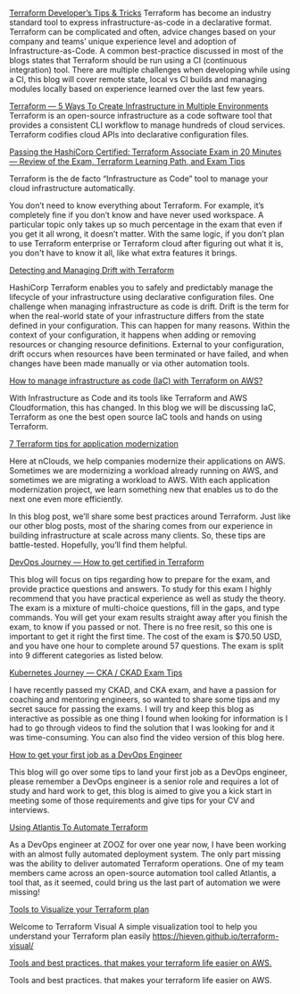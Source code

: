 [Terraform Developer’s Tips & Tricks](https://medium.com/@mike.ensor/terraform-developers-tips-tricks-d5c4be14a553)
Terraform has become an industry standard tool to express infrastructure-as-code in a declarative format. Terraform can be complicated and often, advice changes based on your company and teams’ unique experience level and adoption of Infrastructure-as-Code. A common best-practice discussed in most of the blogs states that Terraform should be run using a CI (continuous integration) tool. There are multiple challenges when developing while using a CI, this blog will cover remote state, local vs CI builds and managing modules locally based on experience learned over the last few years.

[Terraform — 5 Ways To Create Infrastructure in Multiple Environments](https://medium.com/bb-tutorials-and-thoughts/terraform-5-ways-to-create-infrastructure-in-multiple-environments-8a6e3f42a694)
Terraform is an open-source infrastructure as a code software tool that provides a consistent CLI workflow to manage hundreds of cloud services. Terraform codifies cloud APIs into declarative configuration files.

[Passing the HashiCorp Certified: Terraform Associate Exam in 20 Minutes — Review of the Exam, Terraform Learning Path, and Exam Tips](https://medium.com/4th-coffee/passing-the-hashicorp-certified-terraform-associate-exam-in-20-minutes-learning-path-and-tips-bd851f210017)

Terraform is the de facto “Infrastructure as Code” tool to manage your cloud infrastructure automatically.

You don’t need to know everything about Terraform. For example, it’s completely fine if you don’t know and have never used workspace. A particular topic only takes up so much percentage in the exam that even if you get it all wrong, it doesn’t matter. With the same logic, if you don’t plan to use Terraform enterprise or Terraform cloud after figuring out what it is, you don't have to know it all, like what extra features it brings.

[Detecting and Managing Drift with Terraform](https://www.hashicorp.com/blog/detecting-and-managing-drift-with-terraform)

HashiCorp Terraform enables you to safely and predictably manage the lifecycle of your infrastructure using declarative configuration files. One challenge when managing infrastructure as code is drift. Drift is the term for when the real-world state of your infrastructure differs from the state defined in your configuration. This can happen for many reasons. Within the context of your configuration, it happens when adding or removing resources or changing resource definitions. External to your configuration, drift occurs when resources have been terminated or have failed, and when changes have been made manually or via other automation tools.

[How to manage infrastructure as code (IaC) with Terraform on AWS?](https://medium.com/workfall/how-to-manage-infrastructure-as-code-iac-with-terraform-on-aws-1fa6cd6bccfe)

With Infrastructure as Code and its tools like Terraform and AWS Cloudformation, this has changed. In this blog we will be discussing IaC, Terraform as one the best open source IaC tools and hands on using Terraform.

[7 Terraform tips for application modernization](https://medium.com/nclouds/7-terraform-tips-for-application-modernization-d5f3bd3029fb)

Here at nClouds, we help companies modernize their applications on AWS. Sometimes we are modernizing a workload already running on AWS, and sometimes we are migrating a workload to AWS. With each application modernization project, we learn something new that enables us to do the next one even more efficiently.

In this blog post, we’ll share some best practices around Terraform. Just like our other blog posts, most of the sharing comes from our experience in building infrastructure at scale across many clients. So, these tips are battle-tested. Hopefully, you’ll find them helpful.

[DevOps Journey — How to get certified in Terraform](https://bradmccoydev.medium.com/devops-journey-how-to-get-certified-in-terraform-c0bce1caa3d)

This blog will focus on tips regarding how to prepare for the exam, and provide practice questions and answers. To study for this exam I highly recommend that you have practical experience as well as study the theory. The exam is a mixture of multi-choice questions, fill in the gaps, and type commands. You will get your exam results straight away after you finish the exam, to know if you passed or not. There is no free resit, so this one is important to get it right the first time. The cost of the exam is $70.50 USD, and you have one hour to complete around 57 questions. The exam is split into 9 different categories as listed below.

[Kubernetes Journey — CKA / CKAD Exam Tips](https://itnext.io/kubernetes-journey-cka-ckad-exam-tips-ff73e4672833)

I have recently passed my CKAD, and CKA exam, and have a passion for coaching and mentoring engineers, so wanted to share some tips and my secret sauce for passing the exams. I will try and keep this blog as interactive as possible as one thing I found when looking for information is I had to go through videos to find the solution that I was looking for and it was time-consuming. You can also find the video version of this blog here.

[How to get your first job as a DevOps Engineer](https://bradmccoydev.medium.com/how-to-get-your-first-job-as-a-devops-engineer-a0bffbbdc6b8)

This blog will go over some tips to land your first job as a DevOps engineer, please remember a DevOps engineer is a senior role and requires a lot of study and hard work to get, this blog is aimed to give you a kick start in meeting some of those requirements and give tips for your CV and interviews.

[Using Atlantis To Automate Terraform](https://medium.com/payu-engineering/using-atlantis-to-automate-terraform-195c16d3312c)

As a DevOps engineer at ZOOZ for over one year now, I have been working with an almost fully automated deployment system. The only part missing was the ability to deliver automated Terraform operations. One of my team members came across an open-source automation tool called Atlantis, a tool that, as it seemed, could bring us the last part of automation we were missing!

[Tools to Visualize your Terraform plan](https://medium.com/vmacwrites/tools-to-visualize-your-terraform-plan-d421c6255f9f)

Welcome to Terraform Visual
A simple visualization tool to help you understand your Terraform plan easily
https://hieven.github.io/terraform-visual/


[Tools and best practices. that makes your terraform life easier on AWS.](https://billhegazy.medium.com/terraform-in-aws-9793e3c01173)

Tools and best practices. that makes your terraform life easier on AWS.